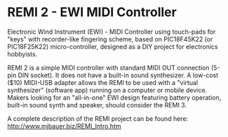 # REMI 2 - EWI MIDI Controller
Electronic Wind Instrument (EWI) - MIDI Controller using touch-pads for "keys" with recorder-like fingering scheme,
based on PIC18F45K22 (or PIC18F25K22) micro-controller, designed as a DIY project for electronics hobbyists.

REMI 2 is a simple MIDI controller with standard MIDI OUT connection (5-pin DIN socket). It does not have a built-in sound synthesizer.
A low-cost ($10) MIDI-USB adapter allows the REMI to be used with a "virtual synthesizer" (software app) running on a computer or mobile device.
Makers looking for an "all-in-one" EWI design featuring battery operation, built-in sound synth and speaker, should consider the REMI 3.

A complete description of the REMI project can be found here: http://www.mjbauer.biz/REMI_Intro.htm
